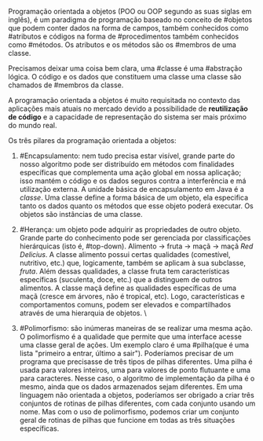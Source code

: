 Programação orientada a objetos (POO ou OOP segundo as suas siglas em inglês), é um paradigma de programação baseado no conceito de #objetos que podem conter dados na forma de campos, também conhecidos como #atributos e códigos na forma de #procedimentos também conhecidos como #métodos. Os atributos e os métodos são os #membros de uma classe. 

Precisamos deixar uma coisa bem clara, uma #classe é uma #abstração lógica. O código e os dados que constituem uma classe uma classe são chamados de #membros da classe.

A programação orientada a objetos é muito requisitada no contexto das aplicações mais atuais no mercado devido a possibilidade de **reutilização de código** e a capacidade de representação do sistema ser mais próximo do mundo real. 

Os três pilares da programação orientada a objetos:
1) #Encapsulamento: nem tudo precisa estar visível, grande parte do nosso algoritmo pode ser distribuído em métodos com finalidades específicas que complementa uma ação global em nossa aplicação; isso mantém o código e os dados seguros contra a interferência e má utilização externa. A unidade básica de encapsulamento em Java é a *classe*. Uma classe define a forma básica de um objeto, ela especifica tanto os dados quanto os métodos que esse objeto poderá executar. Os objetos são instâncias de uma classe. 

2) #Herança: um objeto pode adquirir as propriedades de outro objeto. Grande parte do conhecimento pode ser gerenciada por classificações hierárquicas (isto é, #top-down). Alimento -> fruta -> maçã -> maçã *Red Delicius*. A classe alimento possui certas qualidades (comestível, nutritivo, etc.) que, logicamente, também se aplicam à sua subclasse, *fruta*. Além dessas qualidades, a classe fruta tem características específicas (suculenta, doce, etc.) que a distinguem de outros alimentos. A classe maçã define as qualidades específicas de uma maçã (cresce em árvores, não é tropical, etc). Logo, características e comportamentos comuns, podem ser elevados e compartilhados através de uma hierarquia de objetos. \

3) #Polimorfismo:  são inúmeras maneiras de se realizar uma mesma ação.  O polimorfismo é a qualidade que permite que uma interface acesse uma classe geral de ações. Um exemplo claro é uma #pilha(que é uma lista "primeiro a entrar, último a sair"). Poderíamos precisar de um programa que precisasse de três tipos de pilhas diferentes. Uma pilha é usada para valores inteiros, uma para valores de ponto flutuante e uma para caracteres. Nesse caso, o algoritmo de implementação da pilha é o mesmo, ainda que os dados armazenados sejam diferentes. Em uma linguagem não orientada a objetos, poderíamos ser obrigado a criar três conjuntos de rotinas de pilhas diferentes, com cada conjunto usando um nome. Mas com o uso de polimorfismo, podemos criar um conjunto geral de rotinas de pilhas que funcione em todas as três situações específicas. 


